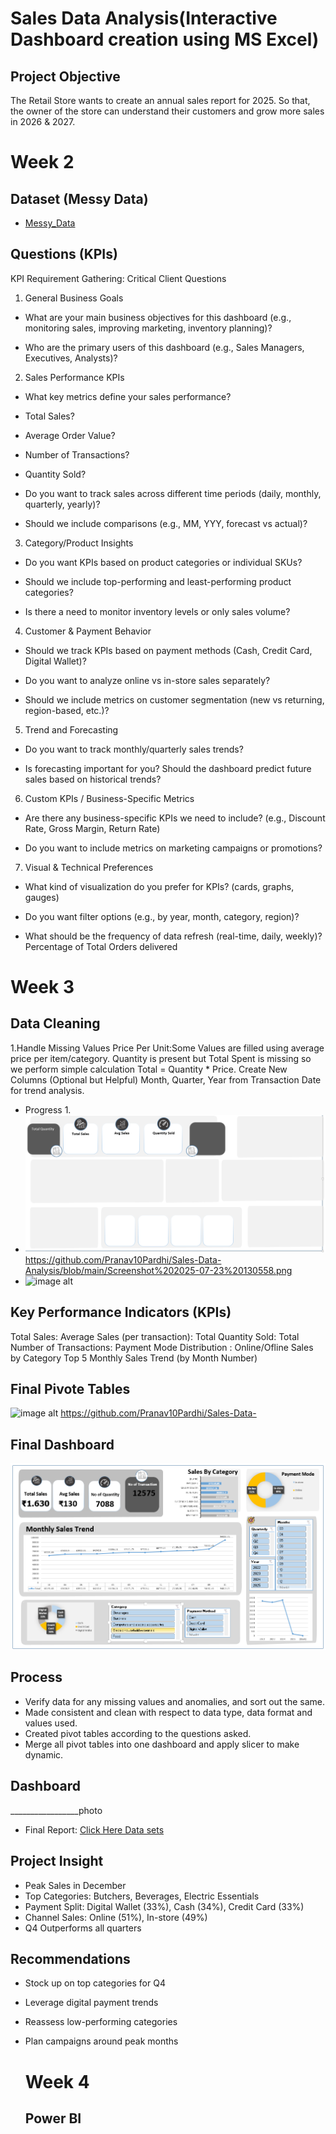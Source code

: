 # Sales Data Analysis(Interactive Dashboard creation using MS Excel)
## Project Objective
The Retail Store wants to create an annual sales report for 2025. So that, the owner of the store can understand their customers and grow more sales in 2026 & 2027.
# Week 2
## Dataset  (Messy Data)   
- <a href="https://github.com/Pranav10Pardhi/Sales-Data-Analysis/blob/main/retail_store_sales%20(1).csv">Messy_Data</a>

## Questions (KPIs)
KPI Requirement Gathering: Critical Client Questions
1. General Business Goals
  - What are your main business objectives for this dashboard (e.g., monitoring sales, improving marketing, inventory planning)?

  - Who are the primary users of this dashboard (e.g., Sales Managers, Executives, Analysts)?

2. Sales Performance KPIs
 - What key metrics define your sales performance?

 - Total Sales?

 - Average Order Value?

 - Number of Transactions?

 - Quantity Sold?

 - Do you want to track sales across different time periods (daily, monthly, quarterly, yearly)?

 - Should we include comparisons (e.g., MM, YYY, forecast vs actual)?

3. Category/Product Insights
 - Do you want KPIs based on product categories or individual SKUs?

 - Should we include top-performing and least-performing product categories?

 - Is there a need to monitor inventory levels or only sales volume?

4. Customer & Payment Behavior
 - Should we track KPIs based on payment methods (Cash, Credit Card, Digital Wallet)?

 - Do you want to analyze online vs in-store sales separately?

 - Should we include metrics on customer segmentation (new vs returning, region-based, etc.)?

5. Trend and Forecasting
 - Do you want to track monthly/quarterly sales trends?

 - Is forecasting important for you? Should the dashboard predict future sales based on historical trends?

6. Custom KPIs / Business-Specific Metrics
 - Are there any business-specific KPIs we need to include? (e.g., Discount Rate, Gross Margin, Return Rate)

 - Do you want to include metrics on marketing campaigns or promotions?

7. Visual & Technical Preferences
 - What kind of visualization do you prefer for KPIs? (cards, graphs, gauges)

 - Do you want filter options (e.g., by year, month, category, region)?

 - What should be the frequency of data refresh (real-time, daily, weekly)?
   Percentage of Total Orders delivered

# Week 3
## Data Cleaning 
1.Handle Missing Values
   Price Per Unit:Some Values are filled using average price per item/category.
   Quantity is present but Total Spent is missing so we perform simple calculation Total = Quantity * Price.
   Create New Columns (Optional but Helpful)
   Month, Quarter, Year from Transaction Date for trend analysis.
- Progress 1.
- ![image alt](https://github.com/Pranav10Pardhi/Sales-Data-Analysis/blob/b98a70e9bd182035afd7f52eb678f5d0cd404bbf/Screenshot%202025-07-22%20105131.png) https://github.com/Pranav10Pardhi/Sales-Data-Analysis/blob/main/Screenshot%202025-07-23%20130558.png
- ![image alt]([image_url](https://github.com/Pranav10Pardhi/Sales-Data-Analysis/blob/main/Screenshot%202025-07-23%20130558.png))
## Key Performance Indicators (KPIs)
Total Sales:
Average Sales (per transaction): 
Total Quantity Sold:
Total Number of Transactions:
Payment Mode Distribution : Online/Ofline
Sales by Category Top 5
Monthly Sales Trend (by Month Number)
##  Final Pivote Tables
![image alt]([image_url](https://github.com/Pranav10Pardhi/Sales-Data-Analysis/blob/main/Screenshot%202025-07-23%20130558.png)) https://github.com/Pranav10Pardhi/Sales-Data-
## Final Dashboard
![image alt](https://github.com/Pranav10Pardhi/Sales-Data-Analysis/blob/main/Screenshot%202025-07-23%20130147.png)
## Process
- Verify data for any missing values and anomalies, and sort out the same.
- Made consistent and clean with respect to data type, data format and values used.
- Created pivot tables according to the questions asked.
- Merge all pivot tables into one dashboard and apply slicer to make dynamic.
## Dashboard

_________________photo
- Final Report: <a href="https://github.com/Pranav10Pardhi/Sales-Data-Analysis/blob/main/Book1.xlsx">Click Here Data sets</a>

## Project Insight
- Peak Sales in December
- Top Categories: Butchers, Beverages, Electric Essentials
- Payment Split: Digital Wallet (33%), Cash (34%), Credit Card (33%)
- Channel Sales: Online (51%), In-store (49%)
- Q4 Outperforms all quarters

## Recommendations
- Stock up on top categories for Q4

- Leverage digital payment trends

- Reassess low-performing categories

- Plan campaigns around peak months

  # Week 4
  ## Power BI 


